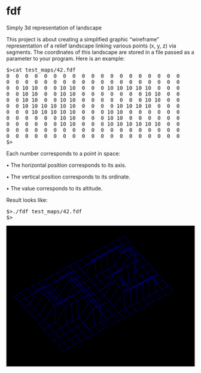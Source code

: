 # fdf
Simply 3d representation of landscape

This project is about creating a simplified graphic “wireframe” representation of a relief landscape linking various points
(x, y, z) via segments. The coordinates of this landscape are stored in a file passed as
a parameter to your program. Here is an example:
<pre>
$>cat test_maps/42.fdf
0  0  0  0  0  0  0  0  0  0  0  0  0  0  0  0  0  0  0
0  0  0  0  0  0  0  0  0  0  0  0  0  0  0  0  0  0  0
0  0 10 10  0  0 10 10  0  0  0 10 10 10 10 10  0  0  0
0  0 10 10  0  0 10 10  0  0  0  0  0  0  0 10 10  0  0
0  0 10 10  0  0 10 10  0  0  0  0  0  0  0 10 10  0  0
0  0 10 10 10 10 10 10  0  0  0  0 10 10 10 10  0  0  0
0  0  0 10 10 10 10 10  0  0  0 10 10  0  0  0  0  0  0
0  0  0  0  0  0 10 10  0  0  0 10 10  0  0  0  0  0  0
0  0  0  0  0  0 10 10  0  0  0 10 10 10 10 10 10  0  0
0  0  0  0  0  0  0  0  0  0  0  0  0  0  0  0  0  0  0
0  0  0  0  0  0  0  0  0  0  0  0  0  0  0  0  0  0  0
$>
</pre>

Each number corresponds to a point in space:

• The horizontal position corresponds to its axis.

• The vertical position corresponds to its ordinate.

• The value corresponds to its altitude.

Result looks like:
<pre>
$>./fdf test_maps/42.fdf
$>
</pre>
<pre>
<img src="https://github.com/timchuchok/fdf/blob/master/screen.png">
</pre>
